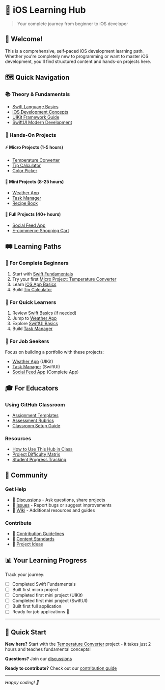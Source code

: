 # 🍎 iOS Learning Hub

> Your complete journey from beginner to iOS developer

## 🎯 Welcome!
This is a comprehensive, self-paced iOS development learning path. Whether you're completely new to programming or want to master iOS development, you'll find structured content and hands-on projects here.

## 🗺️ Quick Navigation

### 📚 Theory & Fundamentals
- [Swift Language Basics](https://github.com/iOS-Learning-Hub/iOS-Learning-Hub/tree/main/Swift%20Fundamentals/01-basics)
- [iOS Development Concepts](https://github.com/YOUR-ORG/ios-development-theory)
- [UIKit Framework Guide](https://github.com/YOUR-ORG/uikit-comprehensive-guide)
- [SwiftUI Modern Development](https://github.com/YOUR-ORG/swiftui-complete-reference)

### 🎯 Hands-On Projects

#### ⚡ Micro Projects (1-5 hours)
- [Temperature Converter](https://github.com/YOUR-ORG/project-micro-temperature-converter)
- [Tip Calculator](https://github.com/YOUR-ORG/project-micro-tip-calculator-uikit)
- [Color Picker](https://github.com/YOUR-ORG/project-micro-color-picker-uikit)

#### 🎨 Mini Projects (8-25 hours)
- [Weather App](https://github.com/YOUR-ORG/project-mini-weather-app-uikit)
- [Task Manager](https://github.com/YOUR-ORG/project-mini-task-manager-swiftui)
- [Recipe Book](https://github.com/YOUR-ORG/project-mini-recipe-book-uikit)

#### 🚀 Full Projects (40+ hours)
- [Social Feed App](https://github.com/YOUR-ORG/project-full-social-feed-swiftui)
- [E-commerce Shopping Cart](https://github.com/YOUR-ORG/project-full-shopping-cart-swiftui)

## 🛤️ Learning Paths

### 🌟 For Complete Beginners
1. Start with [Swift Fundamentals](https://github.com/YOUR-ORG/swift-fundamentals-theory)
2. Try your first [Micro Project: Temperature Converter](https://github.com/YOUR-ORG/project-micro-temperature-converter)
3. Learn [iOS App Basics](https://github.com/YOUR-ORG/ios-development-theory)
4. Build [Tip Calculator](https://github.com/YOUR-ORG/project-micro-tip-calculator-uikit)

### 🚀 For Quick Learners
1. Review [Swift Basics](https://github.com/YOUR-ORG/swift-fundamentals-theory) (if needed)
2. Jump to [Weather App](https://github.com/YOUR-ORG/project-mini-weather-app-uikit)
3. Explore [SwiftUI Basics](https://github.com/YOUR-ORG/swiftui-complete-reference)
4. Build [Task Manager](https://github.com/YOUR-ORG/project-mini-task-manager-swiftui)

### 💼 For Job Seekers
Focus on building a portfolio with these projects:
- [Weather App](https://github.com/YOUR-ORG/project-mini-weather-app-uikit) (UIKit)
- [Task Manager](https://github.com/YOUR-ORG/project-mini-task-manager-swiftui) (SwiftUI)
- [Social Feed App](https://github.com/YOUR-ORG/project-full-social-feed-swiftui) (Complete App)

## 🎓 For Educators

### Using GitHub Classroom
- [Assignment Templates](./docs/educators/assignments/)
- [Assessment Rubrics](./docs/educators/rubrics/)
- [Classroom Setup Guide](./docs/educators/classroom-setup.md)

### Resources
- [How to Use This Hub in Class](./docs/educators/teaching-guide.md)
- [Project Difficulty Matrix](./docs/educators/difficulty-matrix.md)
- [Student Progress Tracking](./docs/educators/progress-tracking.md)

## 🤝 Community

### Get Help
- 💬 [Discussions](https://github.com/YOUR-ORG/iOS-Learning-Hub/discussions) - Ask questions, share projects
- 🐛 [Issues](https://github.com/YOUR-ORG/iOS-Learning-Hub/issues) - Report bugs or suggest improvements
- 📖 [Wiki](https://github.com/YOUR-ORG/iOS-Learning-Hub/wiki) - Additional resources and guides

### Contribute
- 🔧 [Contribution Guidelines](./CONTRIBUTING.md)
- 📝 [Content Standards](./docs/standards.md)
- 🎯 [Project Ideas](https://github.com/YOUR-ORG/iOS-Learning-Hub/discussions/categories/project-ideas)

## 📊 Your Learning Progress

Track your journey:
- [ ] Completed Swift Fundamentals
- [ ] Built first micro project
- [ ] Completed first mini project (UIKit)
- [ ] Completed first mini project (SwiftUI)
- [ ] Built first full application
- [ ] Ready for job applications 🎉

---

## 🚀 Quick Start
**New here?** Start with the [Temperature Converter](https://github.com/YOUR-ORG/project-micro-temperature-converter) project - it takes just 2 hours and teaches fundamental concepts!

**Questions?** Join our [discussions](https://github.com/YOUR-ORG/iOS-Learning-Hub/discussions)

**Ready to contribute?** Check out our [contribution guide](./CONTRIBUTING.md)

---

*Happy coding! 🍎*
